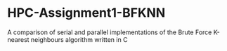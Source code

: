 # HPC-Assignment1-BFKNN
A comparison of serial and parallel implementations of the Brute Force K-nearest neighbours algorithm written in C
